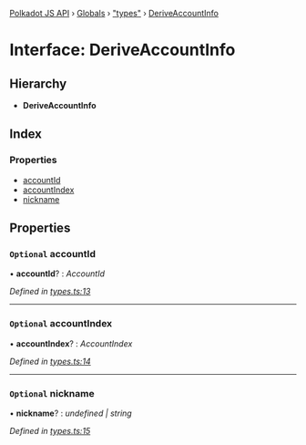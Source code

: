 [Polkadot JS API](../README.md) › [Globals](../globals.md) › ["types"](../modules/_types_.md) › [DeriveAccountInfo](_types_.deriveaccountinfo.md)

# Interface: DeriveAccountInfo

## Hierarchy

* **DeriveAccountInfo**

## Index

### Properties

* [accountId](_types_.deriveaccountinfo.md#optional-accountid)
* [accountIndex](_types_.deriveaccountinfo.md#optional-accountindex)
* [nickname](_types_.deriveaccountinfo.md#optional-nickname)

## Properties

### `Optional` accountId

• **accountId**? : *AccountId*

*Defined in [types.ts:13](https://github.com/polkadot-js/api/blob/2338ecc2d7/packages/api-derive/src/types.ts#L13)*

___

### `Optional` accountIndex

• **accountIndex**? : *AccountIndex*

*Defined in [types.ts:14](https://github.com/polkadot-js/api/blob/2338ecc2d7/packages/api-derive/src/types.ts#L14)*

___

### `Optional` nickname

• **nickname**? : *undefined | string*

*Defined in [types.ts:15](https://github.com/polkadot-js/api/blob/2338ecc2d7/packages/api-derive/src/types.ts#L15)*
